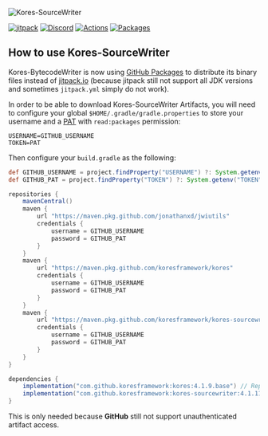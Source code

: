 ![Kores-SourceWriter](https://github.com/koresframework/Kores-SourceWriter/blob/master/Kores-source.png?raw=true)

[![jitpack](https://jitpack.io/v/JonathanxD/Kores-SourceWriter.svg)](https://jitpack.io/#JonathanxD/Kores-SourceWriter)
[![Discord](https://img.shields.io/discord/291407467286364164.svg)](https://discord.gg/3cQWmtj)
[![Actions](https://img.shields.io/github/workflow/status/koresframework/Kores-SourceWriter/Gradle%20Package)](https://github.com/koresframework/Kores-SourceWriter/actions)
[![Packages](https://img.shields.io/github/v/tag/koresframework/Kores-SourceWriter)](https://github.com/orgs/koresframework/packages?repo_name=Kores-BytecodeSource)

## How to use Kores-SourceWriter

Kores-BytecodeWriter is now using [GitHub Packages](https://github.com/orgs/koresframework/packages?repo_name=Kores-SourceWriter) to distribute its binary files instead of [jitpack.io](https://jitpack.io) (because jitpack still not support all JDK versions and sometimes `jitpack.yml` simply do not work).

In order to be able to download Kores-SourceWriter Artifacts, you will need to configure your global `$HOME/.gradle/gradle.properties` to store your username and a [PAT](https://github.com/settings/tokens) with `read:packages` permission:

```properties
USERNAME=GITHUB_USERNAME
TOKEN=PAT
```

Then configure your `build.gradle` as the following:

```gradle
def GITHUB_USERNAME = project.findProperty("USERNAME") ?: System.getenv("USERNAME")
def GITHUB_PAT = project.findProperty("TOKEN") ?: System.getenv("TOKEN")

repositories {
    mavenCentral()
    maven {
        url "https://maven.pkg.github.com/jonathanxd/jwiutils"
        credentials {
            username = GITHUB_USERNAME
            password = GITHUB_PAT
        }
    }
    maven {
        url "https://maven.pkg.github.com/koresframework/kores"
        credentials {
            username = GITHUB_USERNAME
            password = GITHUB_PAT
        }
    }
    maven {
        url "https://maven.pkg.github.com/koresframework/kores-sourcewriter"
        credentials {
            username = GITHUB_USERNAME
            password = GITHUB_PAT
        }
    }
}

dependencies {
    implementation("com.github.koresframework:kores:4.1.9.base") // Replace 4.1.9.base with the preferred version
    implementation("com.github.koresframework:kores-sourcewriter:4.1.11.source") // Replace 4.1.11.source with the preferred version
}
```

This is only needed because **GitHub** still not support unauthenticated artifact access.